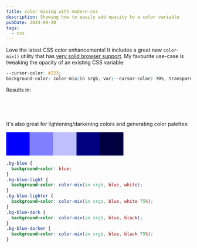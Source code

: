 ```yaml
---
title: color mixing with modern css
description: Showing how to easily add opacity to a color variable
pubDate: 2024-09-20
tags:
  - css
---
```


Love the latest CSS color enhancements! It includes a great new `color-mix()` utility that has [very solid browser support](https://caniuse.com/?search=color-mix).
My favourite use-case is tweaking the opacity of an existing CSS variable:

```css
--cursor-color: #223;
background-color: color-mix(in srgb, var(--cursor-color) 70%, transparent);
```

Results in:

<style>
.color-mix-example {
  display: flex;
  align-items: center;
  gap: 16px;
}
.color-mix-example div {
  background-color: var(--code-color);
  border-radius: 50%;
  height: 3rem;
  width: 3rem;
}
.color-mix-example .--mixed {
  background-color: color-mix(in srgb, var(--code-color) 30%, transparent);
}
</style>
<div class="color-mix-example">
  <div></div>
  <div class="--mixed"></div>
</div>

It's also great for lightening/darkening colors and generating color palettes:

<style>
.color-mix-palette {
  display: flex;
  align-items: center;
}
.color-mix-palette div {
  width: 4rem;
  height: 4rem
}
.bg-blue {
  background-color: blue;
}
.bg-blue-light {
  background-color: color-mix(in srgb, blue, white);
}
.bg-blue-lighter {
  background-color: color-mix(in srgb, blue, white 75%);
}
.bg-blue-dark {
  background-color: color-mix(in srgb, blue, black);
}
.bg-blue-darker {
  background-color: color-mix(in srgb, blue, black 75%);
}
</style>

<div class="color-mix-palette">
  <div class="bg-blue"></div>
  <div class="bg-blue-light"></div>
  <div class="bg-blue-lighter"></div>
  <div class="bg-blue-dark"></div>
  <div class="bg-blue-darker"></div>
</div>

```css
.bg-blue {
  background-color: blue;
}
.bg-blue-light {
  background-color: color-mix(in srgb, blue, white);
}
.bg-blue-lighter {
  background-color: color-mix(in srgb, blue, white 75%);
}
.bg-blue-dark {
  background-color: color-mix(in srgb, blue, black);
}
.bg-blue-darker {
  background-color: color-mix(in srgb, blue, black 75%);
}
```
